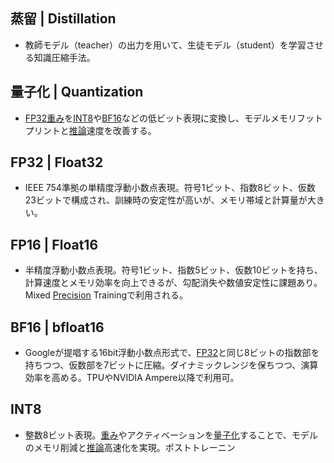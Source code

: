 <!-- 記事URL:https://github.com/takata150802/tech_glossary/blob/main/output/ai/llm-optimization.md# -->

## 蒸留 | Distillation<a id="6JK455WZIHwgRGlzdGlsbGF0aW9u"></a>

- 教師モデル（teacher）の出力を用いて、生徒モデル（student）を学習させる知識圧縮手法。

## 量子化 | Quantization<a id="6YeP5a2Q5YyWIHwgUXVhbnRpemF0aW9u"></a>

- <a href="https://github.com/takata150802/tech_glossary/blob/main/output/ai/llm-optimization.md#RlAzMiB8IEZsb2F0MzI=">FP32</a><a href="https://github.com/takata150802/tech_glossary/blob/main/output/ai/deep-learning.md#6YeN44G/IHwg6YeN44G/44OR44Op44Oh44O844K/IHwgV2VpZ2h0IHwgV2VpZ2h0IFBhcmFtZXRlcg==">重み</a>を<a href="https://github.com/takata150802/tech_glossary/blob/main/output/ai/llm-optimization.md#SU5UOA==">INT8</a>や<a href="https://github.com/takata150802/tech_glossary/blob/main/output/ai/llm-optimization.md#QkYxNiB8IGJmbG9hdDE2">BF16</a>などの低ビット表現に変換し、モデルメモリフットプリントと<a href="https://github.com/takata150802/tech_glossary/blob/main/output/ai/llm.md#5o6o6KuWIHwgSW5mZXJlbmNl">推論</a>速度を改善する。

## FP32 | Float32<a id="RlAzMiB8IEZsb2F0MzI="></a>

- IEEE 754準拠の単精度浮動小数点表現。符号1ビット、指数8ビット、仮数23ビットで構成され、訓練時の安定性が高いが、メモリ帯域と計算量が大きい。

## FP16 | Float16<a id="RlAxNiB8IEZsb2F0MTY="></a>

- 半精度浮動小数点表現。符号1ビット、指数5ビット、仮数10ビットを持ち、計算速度とメモリ効率を向上できるが、勾配消失や数値安定性に課題あり。Mixed <a href="https://github.com/takata150802/tech_glossary/blob/main/output/ai/ai-general.md#6YGp5ZCI546HIHwgUHJlY2lzaW9u">Precision</a> Trainingで利用される。

## BF16 | bfloat16<a id="QkYxNiB8IGJmbG9hdDE2"></a>

- Googleが提唱する16bit浮動小数点形式で、<a href="https://github.com/takata150802/tech_glossary/blob/main/output/ai/llm-optimization.md#RlAzMiB8IEZsb2F0MzI=">FP32</a>と同じ8ビットの指数部を持ちつつ、仮数部を7ビットに圧縮。ダイナミックレンジを保ちつつ、演算効率を高める。TPUやNVIDIA Ampere以降で利用可。

## INT8<a id="SU5UOA=="></a>

- 整数8ビット表現。<a href="https://github.com/takata150802/tech_glossary/blob/main/output/ai/deep-learning.md#6YeN44G/IHwg6YeN44G/44OR44Op44Oh44O844K/IHwgV2VpZ2h0IHwgV2VpZ2h0IFBhcmFtZXRlcg==">重み</a>やアクティベーションを<a href="https://github.com/takata150802/tech_glossary/blob/main/output/ai/llm-optimization.md#6YeP5a2Q5YyWIHwgUXVhbnRpemF0aW9u">量子化</a>することで、モデルのメモリ削減と<a href="https://github.com/takata150802/tech_glossary/blob/main/output/ai/llm.md#5o6o6KuWIHwgSW5mZXJlbmNl">推論</a>高速化を実現。ポストトレーニン
